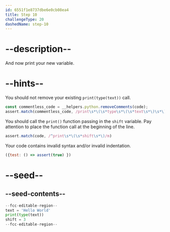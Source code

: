 ```yaml
---
id: 6551f1e8737dbe6e0cb08ea4
title: Step 10
challengeType: 20
dashedName: step-10
---
```


# --description--

And now print your new variable.

# --hints--

You should not remove your existing `print(type(text))` call.

```js
const commentless_code = __helpers.python.removeComments(code);
assert.match(commentless_code, /print\s*\(\s*type\s*\(\s*text\s*\)\s*\)/)
```

You should call the `print()` function passing in the `shift` variable. Pay attention to place the function call at the beginning of the line.

```js
assert.match(code, /^print\s*\(\s*shift\s*\)/m)
```

Your code contains invalid syntax and/or invalid indentation.

```js
({test: () => assert(true) })
```

# --seed--

## --seed-contents--

```py
--fcc-editable-region--
text = 'Hello World'
print(type(text))
shift = 3
--fcc-editable-region--
```
